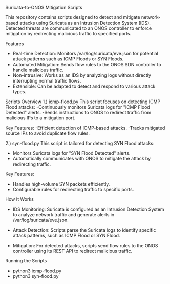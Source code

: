 Suricata-to-ONOS Mitigation Scripts

This repository contains scripts designed to detect and mitigate network-based attacks using Suricata as an Intrusion Detection System (IDS). 
Detected threats are communicated to an ONOS controller to enforce mitigation by redirecting malicious traffic to specified ports.

Features
- Real-time Detection: Monitors /var/log/suricata/eve.json for potential attack patterns such as ICMP Floods or SYN Floods.
- Automated Mitigation: Sends flow rules to the ONOS SDN controller to handle malicious traffic.
- Non-intrusive: Works as an IDS by analyzing logs without directly interrupting normal traffic flows.
- Extensible: Can be adapted to detect and respond to various attack types.

Scripts Overview
1.) icmp-flood.py
This script focuses on detecting ICMP Flood attacks:
-Continuously monitors Suricata logs for "ICMP Flood Detected" alerts.
-Sends instructions to ONOS to redirect traffic from malicious IPs to a mitigation port.

Key Features:
-Efficient detection of ICMP-based attacks.
-Tracks mitigated source IPs to avoid duplicate flow rules.


2.) syn-flood.py
This script is tailored for detecting SYN Flood attacks:
- Monitors Suricata logs for "SYN Flood Detected" alerts.
- Automatically communicates with ONOS to mitigate the attack by redirecting traffic.

Key Features:
- Handles high-volume SYN packets efficiently.
- Configurable rules for redirecting traffic to specific ports.

How It Works

- IDS Monitoring:
  Suricata is configured as an Intrusion Detection System to analyze network traffic and generate alerts in /var/log/suricata/eve.json.

- Attack Detection:
  Scripts parse the Suricata logs to identify specific attack patterns, such as ICMP Flood or SYN Flood.

- Mitigation:
  For detected attacks, scripts send flow rules to the ONOS controller using its REST API to redirect malicious traffic.

Running the Scripts
- python3 icmp-flood.py
- python3 syn-flood.py
